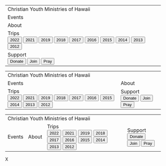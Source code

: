 
<table class="mobile">
    <tr>
        <td>
            <a class="button background_yellow" onclick="window.location.href='/'">
                <div class="home_button_header center">
                    <div class="home_button_info">Christian Youth Ministries of Hawaii</div>
                </div>
            </a>
        </td>
    </tr>
    <tr>
        <td>
            <a class="button background_pink" onclick="window.location.href='/events'">
                <div class="home_button_header center">
                    <div class="home_button_info">Events</div>
                </div>
            </a>
        </td>
    </tr>
    <tr>
        <td>
            <a class="button background_pink" onclick="window.location.href='/about'">
                <div class="home_button_header center">
                    <div class="home_button_info">About</div>
                </div>
            </a>
        </td>
    </tr>
    <tr>
        <td>
            <a class="button background_pink dropdown" onclick="window.location.href=this.parentElement.children[1].children[0].getAttribute('href')">
                <div class="home_button_header center">
                    <div class="home_button_info">Trips</div>
                </div>
                <div class="dropdown_content">
                    <input type="button" class="button sub_button background_pink"  value="2022"    href='/2022'            onclick="window.location.href=this.getAttribute('href')"/>
                    <input type="button" class="button sub_button background_pink"  value="2021"    href='/2021'            onclick="window.location.href=this.getAttribute('href')"/>
                    <input type="button" class="button sub_button background_pink"  value="2019"    href='/2019'            onclick="window.location.href=this.getAttribute('href')"/>
                    <input type="button" class="button sub_button background_pink"  value="2018"    href='/2018'            onclick="window.location.href=this.getAttribute('href')"/>
                    <input type="button" class="button sub_button background_pink"  value="2017"    href='/2017'            onclick="window.location.href=this.getAttribute('href')"/>
                    <input type="button" class="button sub_button background_pink"  value="2016"    href='/2016'            onclick="window.location.href=this.getAttribute('href')"/>
                    <input type="button" class="button sub_button background_pink"  value="2015"    href='/2015'            onclick="window.location.href=this.getAttribute('href')"/>
                    <input type="button" class="button sub_button background_pink"  value="2014"    href='/2014'            onclick="window.location.href=this.getAttribute('href')"/>
                    <input type="button" class="button sub_button background_pink"  value="2013"    href='/2013'            onclick="window.location.href=this.getAttribute('href')"/>
                    <input type="button" class="button sub_button background_pink"  value="2012"    href='/2012'            onclick="window.location.href=this.getAttribute('href')"/>
                </div>
            </a>
        </td>
    </tr>
    <tr>
        <td>
            <a class="button background_pink dropdown" onclick="window.location.href='/support'">
                <div class="home_button_header center">
                    <div class="home_button_info">Support</div>
                </div>
                <div class="dropdown_content">
                    <input type="button" class="button sub_button background_pink"  value="Donate"  href='/support#donate'  onclick="window.location.href=this.getAttribute('href')"/>
                    <input type="button" class="button sub_button background_pink"  value="Join"    href='/support#join'    onclick="window.location.href=this.getAttribute('href')"/>
                    <input type="button" class="button sub_button background_pink"  value="Pray"    href='/support#pray'    onclick="window.location.href=this.getAttribute('href')"/>
                </div>
            </a>
        </td>
    </tr>
</table>
<table class="tablet">
    <tr>
        <td colspan="2">
            <a class="button background_yellow" onclick="window.location.href='/'">
                <div class="home_button_header center">
                    <div class="home_button_info">Christian Youth Ministries of Hawaii</div>
                </div>
            </a>
        </td>
    </tr>
    <tr>
        <td>
            <a class="button background_pink" onclick="window.location.href='/events'">
                <div class="home_button_header center">
                    <div class="home_button_info">Events</div>
                </div>
            </a>
        </td>
        <td>
            <a class="button background_pink" onclick="window.location.href='/about'">
                <div class="home_button_header center">
                    <div class="home_button_info">About</div>
                </div>
            </a>
        </td>
    </tr>
    <tr>
        <td>
            <a class="button background_pink dropdown" onclick="window.location.href=this.parentElement.children[1].children[0].getAttribute('href')">
                <div class="home_button_header center">
                    <div class="home_button_info">Trips</div>
                </div>
                <div class="dropdown_content">
                    <input type="button" class="button sub_button background_pink"  value="2022"    href='/2022'            onclick="window.location.href=this.getAttribute('href')"/>
                    <input type="button" class="button sub_button background_pink"  value="2021"    href='/2021'            onclick="window.location.href=this.getAttribute('href')"/>
                    <input type="button" class="button sub_button background_pink"  value="2019"    href='/2019'            onclick="window.location.href=this.getAttribute('href')"/>
                    <input type="button" class="button sub_button background_pink"  value="2018"    href='/2018'            onclick="window.location.href=this.getAttribute('href')"/>
                    <input type="button" class="button sub_button background_pink"  value="2017"    href='/2017'            onclick="window.location.href=this.getAttribute('href')"/>
                    <input type="button" class="button sub_button background_pink"  value="2016"    href='/2016'            onclick="window.location.href=this.getAttribute('href')"/>
                    <input type="button" class="button sub_button background_pink"  value="2015"    href='/2015'            onclick="window.location.href=this.getAttribute('href')"/>
                    <input type="button" class="button sub_button background_pink"  value="2014"    href='/2014'            onclick="window.location.href=this.getAttribute('href')"/>
                    <input type="button" class="button sub_button background_pink"  value="2013"    href='/2013'            onclick="window.location.href=this.getAttribute('href')"/>
                    <input type="button" class="button sub_button background_pink"  value="2012"    href='/2012'            onclick="window.location.href=this.getAttribute('href')"/>
                </div>
            </a>
        </td>
        <td>
            <a class="button background_pink dropdown" onclick="window.location.href='/support'">
                <div class="home_button_header center">
                    <div class="home_button_info">Support</div>
                </div>
                <div class="dropdown_content">
                    <input type="button" class="button sub_button background_pink"  value="Donate"  href='/support#donate'  onclick="window.location.href=this.getAttribute('href')"/>
                    <input type="button" class="button sub_button background_pink"  value="Join"    href='/support#join'    onclick="window.location.href=this.getAttribute('href')"/>
                    <input type="button" class="button sub_button background_pink"  value="Pray"    href='/support#pray'    onclick="window.location.href=this.getAttribute('href')"/>
                </div>
            </a>
        </td>
    </tr>
</table>
<table class="desktop">
    <tr>
        <td colspan="4">
            <a class="button background_yellow" onclick="window.location.href='/'">
                <div class="home_button_header center">
                    <div class="home_button_info">Christian Youth Ministries of Hawaii</div>
                </div>
            </a>
        </td>
    </tr>
    <tr>
        <td>
            <a class="button background_pink" onclick="window.location.href='/events'">
                <div class="home_button_header center">
                    <div class="home_button_info">Events</div>
                </div>
            </a>
        </td>
        <td>
            <a class="button background_pink" onclick="window.location.href='/about'">
                <div class="home_button_header center">
                    <div class="home_button_info">About</div>
                </div>
            </a>
        </td>
        <td>
            <a class="button background_pink dropdown" onclick="window.location.href=this.parentElement.children[1].children[0].getAttribute('href')">
                <div class="home_button_header center">
                    <div class="home_button_info">Trips</div>
                </div>
                <div class="dropdown_content">
                    <input type="button" class="button sub_button background_pink"  value="2022"    href='/2022'            onclick="window.location.href=this.getAttribute('href')"/>
                    <input type="button" class="button sub_button background_pink"  value="2021"    href='/2021'            onclick="window.location.href=this.getAttribute('href')"/>
                    <input type="button" class="button sub_button background_pink"  value="2019"    href='/2019'            onclick="window.location.href=this.getAttribute('href')"/>
                    <input type="button" class="button sub_button background_pink"  value="2018"    href='/2018'            onclick="window.location.href=this.getAttribute('href')"/>
                    <input type="button" class="button sub_button background_pink"  value="2017"    href='/2017'            onclick="window.location.href=this.getAttribute('href')"/>
                    <input type="button" class="button sub_button background_pink"  value="2016"    href='/2016'            onclick="window.location.href=this.getAttribute('href')"/>
                    <input type="button" class="button sub_button background_pink"  value="2015"    href='/2015'            onclick="window.location.href=this.getAttribute('href')"/>
                    <input type="button" class="button sub_button background_pink"  value="2014"    href='/2014'            onclick="window.location.href=this.getAttribute('href')"/>
                    <input type="button" class="button sub_button background_pink"  value="2013"    href='/2013'            onclick="window.location.href=this.getAttribute('href')"/>
                    <input type="button" class="button sub_button background_pink"  value="2012"    href='/2012'            onclick="window.location.href=this.getAttribute('href')"/>
                </div>
            </a>
        </td>
        <td>
            <a class="button background_pink dropdown" onclick="window.location.href='/support'">
                <div class="home_button_header center">
                    <div class="home_button_info">Support</div>
                </div>
                <div class="dropdown_content">
                    <input type="button" class="button sub_button background_pink"  value="Donate"  href='/support#donate'  onclick="window.location.href=this.getAttribute('href')"/>
                    <input type="button" class="button sub_button background_pink"  value="Join"    href='/support#join'    onclick="window.location.href=this.getAttribute('href')"/>
                    <input type="button" class="button sub_button background_pink"  value="Pray"    href='/support#pray'    onclick="window.location.href=this.getAttribute('href')"/>
                </div>
            </a>
        </td>
    </tr>
</table>

<div id="modal" class="modal">
    <span   class="modal_close cursor" onclick="hide_image()">X</span>
    <div    class="modal_content">
        <img id="modal_image"   class="modal_image" src="">
        <div class="modal_caption">
            <p id="modal_caption"></p>
        </div>
    </div>
</div>
